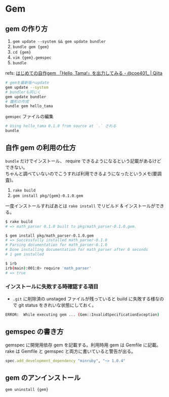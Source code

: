 # Gem

## gem の作り方

1. `gem update --system && gem update bundler`
2. `bundle gem {gem}`
3. `cd {gem}`
4. `vim {gem}.gemspec`
5. `bundle`

refs: [はじめての自作gem 「Hello, Tama!」を出力してみる - @coe401_ | Qiita](https://qiita.com/coe401_/items/8e90373a76f590ef0abe)

```bash
# gemを最新版へupdate
gem update --system
# bundlerも同じく
gem update bundler
# 雛形の作成
bundle gem hello_tama
```

`gemspec` ファイルの編集

```bash
# Using hello_tama 0.1.0 from source at `.` される
bundle
```

## 自作 gem の利用の仕方

`bundle` だけでインストール、 require できるようになるという記載があるけどできない。  
ちゃんと調べていないのでこうすれば利用できるようになったというメモ(要調査)。  

1. `rake build`
2. `gem install pkg/{gem}-0.1.0.gem`

一度インストールすればあとは `rake install` でリビルド & インストールができる。

```bash
$ rake build
# => math_parser 0.1.0 built to pkg/math_parser-0.1.0.gem.

$ gem install pkg/math_parser-0.1.0.gem
# => Successfully installed math_parser-0.1.0
# Parsing documentation for math_parser-0.1.0
# Done installing documentation for math_parser after 0 seconds
# 1 gem installed

$ irb
irb(main):001:0> require 'math_parser'
# => true
```

### インストールに失敗する時確認する項目

- `.git` に削除済の unstaged ファイルが残っていると build に失敗する様なので git status をきれいな状態にしておく。  

```bash
ERROR:  While executing gem ... (Gem::InvalidSpecificationException)
```

## gemspec の書き方

gemspec に開発用依存 gem を記載する。利用時用 gem は Gemfile に記載。  
rake は Gemfile と gemspec と両方に書いていると警告が出る。  

```gemspec
spec.add_development_dependency "minruby", "~> 1.0.4"
```

## gem のアンインストール

```bash
gem uninstall {gem}
```
